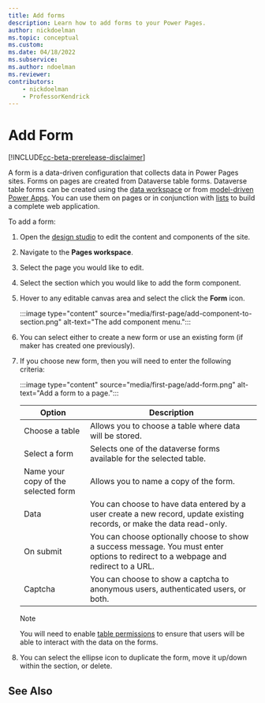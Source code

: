 ```yaml
---
title: Add forms
description: Learn how to add forms to your Power Pages.
author: nickdoelman
ms.topic: conceptual
ms.custom: 
ms.date: 04/18/2022
ms.subservice:
ms.author: ndoelman 
ms.reviewer: 
contributors:
    - nickdoelman
    - ProfessorKendrick
---
```


# Add Form

[!INCLUDE[cc-beta-prerelease-disclaimer](../includes/cc-beta-prerelease-disclaimer.md)]

A form is a data-driven configuration that collects data in Power Pages sites. Forms on pages are created from Dataverse table forms. Dataverse table forms can be created using the [data workspace](use-data-workspace.md) or from [model-driven Power Apps](/power-apps/maker/model-driven-apps/form-designer-overview/). You can use them on pages or in conjunction with [lists](add-list.md) to build a complete web application.

To add a form:

1. Open the [design studio](use-design-studio.md) to edit the content and components of the site.

1. Navigate to the **Pages workspace**.

1. Select the page you would like to edit.

1. Select the section which you would like to add the form component.

1. Hover to any editable canvas area and select the click the **Form** icon.

    :::image type="content" source="media/first-page/add-component-to-section.png" alt-text="The add component menu.":::

1. You can select either to create a new form or use an existing form (if maker has created one previously).

1. If you choose new form, then you will need to enter the following criteria:
  
    :::image type="content" source="media/first-page/add-form.png" alt-text="Add a form to a page.":::

    | Option | Description |
    | ----------- | ----------- |
    | Choose a table | Allows you to choose a table where data will be stored. |
    | Select a form | Selects one of the dataverse forms available for the selected table. |
    | Name your copy of the selected form| Allows you to name a copy of the form. |
    | Data | You can choose to have data entered by a user create a new record, update existing records, or make the data read-only. |
    | On submit | You can choose optionally choose to show a success message.  You must enter options to redirect to a webpage and redirect to a URL. |
    | Captcha | You can choose to show a captcha to anonymous users, authenticated users, or both.

    > [!NOTE]
    > You will need to enable [table permissions](../security/table-permissions.md) to ensure that users will be able to interact with the data on the forms.

1. You can select the ellipse icon to duplicate the form, move it up/down within the section, or delete.

## See Also

